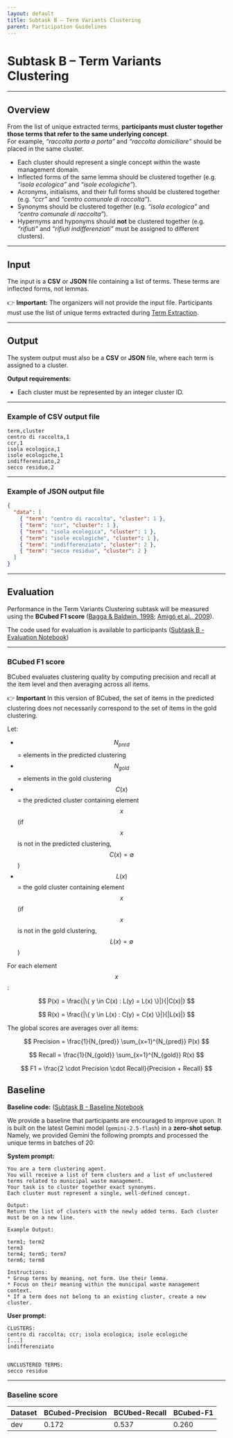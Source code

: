 ```yaml
---
layout: default
title: Subtask B – Term Variants Clustering
parent: Participation Guidelines
---
```


# Subtask B – Term Variants Clustering

---
## Overview

From the list of unique extracted terms, **participants must cluster together those terms that refer to the same underlying concept**.  
For example, *“raccolta porta a porta”* and *“raccolta domiciliare”* should be placed in the same cluster.

- Each cluster should represent a single concept within the waste management domain.
- Inflected forms of the same lemma should be clustered together (e.g. *“isola ecologica”* and *“isole ecologiche”*).
- Acronyms, initialisms, and their full forms should be clustered together (e.g. *“ccr”* and *“centro comunale di raccolta”*).
- Synonyms should be clustered together (e.g. *“isola ecologica”* and *“centro comunale di raccolta”*).
- Hypernyms and hyponyms should **not** be clustered together (e.g. *“rifiuti”* and *“rifiuti indifferenziati”* must be assigned to different clusters).

---
## Input

The input is a **CSV** or **JSON** file containing a list of terms.
These terms are inflected forms, not lemmas.  

👉 **Important:** The organizers will not provide the input file. Participants must use the list of unique terms extracted during [Term Extraction](subtask_a.md).

---
## Output

The system output must also be a **CSV** or **JSON** file, where each term is assigned to a cluster.

**Output requirements:**  
- Each cluster must be represented by an integer cluster ID.

---
### Example of CSV output file

```
term,cluster
centro di raccolta,1
ccr,1
isola ecologica,1
isole ecologiche,1
indifferenziato,2
secco residuo,2
```

---
### Example of JSON output file

```json
{
  "data": [
    { "term": "centro di raccolta", "cluster": 1 },
    { "term": "ccr", "cluster": 1 },
    { "term": "isola ecologica", "cluster": 1 },
    { "term": "isole ecologiche", "cluster": 1 },
    { "term": "indifferenziato", "cluster": 2 },
    { "term": "secco residuo", "cluster": 2 }
  ]
}
```

---
## Evaluation
Performance in the Term Variants Clustering subtask will be measured using the **BCubed F1 score** ([Bagga & Baldwin, 1998](references.md); [Amigó et al., 2009](references.md)).  

The code used for evaluation is available to participants ([Subtask B - Evaluation Notebook](https://colab.research.google.com/github/nicolaCirillo/ate-it/blob/main/evaluation/subtask_b_evaluation.ipynb))

---
### BCubed F1 score

BCubed evaluates clustering quality by computing precision and recall at the item level and then averaging across all items.

👉 **Important** In this version of BCubed, the set of items in the predicted clustering does not necessarily correspond to the set of items in the gold clustering.

Let:

* $$N_{pred}$$ = elements in the predicted clustering  
* $$N_{gold}$$ = elements in the gold clustering  
* $$C(x)$$ = the predicted cluster containing element $$x$$ (if $$x$$ is not in the predicted clustering, $$C(x)=\emptyset$$)
* $$L(x)$$ = the gold cluster containing element $$x$$ (if $$x$$ is not in the gold clustering, $$L(x)=\emptyset$$)

For each element $$x$$:

$$
P(x) = \frac{|\{ y \in C(x) : L(y) = L(x) \}|}{|C(x)|}
$$

$$
R(x) = \frac{|\{ y \in L(x) : C(y) = C(x) \}|}{|L(x)|}
$$

The global scores are averages over all items:

$$
Precision = \frac{1}{N_{pred}} \sum_{x=1}^{N_{pred}} P(x)
$$

$$
Recall = \frac{1}{N_{gold}} \sum_{x=1}^{N_{gold}} R(x)
$$

$$
F1 = \frac{2 \cdot Precision \cdot Recall}{Precision + Recall}
$$


## Baseline

**Baseline code:** ([Subtask B - Baseline Notebook](https://colab.research.google.com/github/nicolaCirillo/ate-it/blob/main/baseline/subtask_b_baseline.ipynb)

We provide a baseline that participants are encouraged to improve upon. It is built on the latest Gemini model (`gemini-2.5-flash`) in a **zero-shot setup**.
Namely, we provided Gemini the following prompts and processed the unique terms in batches of 20:

**System prompt:**
```
You are a term clustering agent.
You will receive a list of term clusters and a list of unclustered terms related to municipal waste management.
Your task is to cluster together exact synonyms.
Each cluster must represent a single, well-defined concept.

Output:
Return the list of clusters with the newly added terms. Each cluster must be on a new line.

Example Output:

term1; term2
term3
term4; term5; term7
term6; term8

Instructions:
* Group terms by meaning, not form. Use their lemma.
* Focus on their meaning within the municipal waste management context.
* If a term does not belong to an existing cluster, create a new cluster.
```

**User prompt:**
```
CLUSTERS:
centro di raccolta; ccr; isola ecologica; isole ecologiche
[...]
indifferenziato


UNCLUSTERED TERMS:
secco residuo
```

---
### Baseline score

| Dataset | BCubed-Precision | BCUbed-Recall | BCubed-F1 | 
| ------- | ---------------- | ------------- | --------- |
| dev     | 0.172            | 0.537         | 0.260     |
